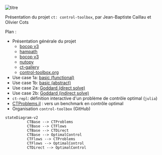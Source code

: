 ![titre](https://github.com/control-toolbox/frunam/assets/66357348/a22d1051-7930-4df9-9f89-1adfe20e1c27)

Présentation du projet `ct: control-toolbox`, par Jean-Baptiste Caillau et Olivier Cots

Plan :

- Présentation générale du projet
  - [bocop v3](https://www.bocop.org)
  - [hampath](http://www.hampath.org)
  - [bocop v3](https://github.com/control-toolbox/bocop)
  - [nutopy](https://ct.gitlabpages.inria.fr/nutopy)
  - [ct-gallery](https://ct.gitlabpages.inria.fr/gallery/notebooks.html)
  - [control-toolbox.org](https://control-toolbox.org)
- Use case 1a: [basic (functional)](basic_functional.jl)
- Use case 1b: [basic (abstract)](basic_abstract.jl)
- Use case 2a: [Goddard (direct solve)](goddard_direct.jl)
- Use case 2b: [Goddard (indirect solve)](goddard_indirect.jl)
- `ct-repl`: définition interactive d'un problème de contrôle optimal (`julia`)
- [CTProblems.jl](https://control-toolbox.org/CTProblems.jl) : vers un benchmark en contrôle optimal
- Organisation `control-toolbox` (GitHub)
```mermaid
stateDiagram-v2
          CTBase --> CTProblems
          CTBase --> CTFlows
          CTBase --> CTDirect
          CTBase --> OptimalControl
          CTFlows --> CTProblems
          CTFlows --> OptimalControl
          CTDirect --> OptimalControl
```
